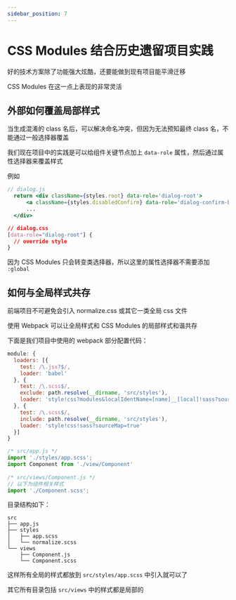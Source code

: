 ```yaml
---
sidebar_position: 7
---
```


# CSS Modules 结合历史遗留项目实践

好的技术方案除了功能强大炫酷，还要能做到现有项目能平滑迁移

CSS Modules 在这一点上表现的非常灵活

## 外部如何覆盖局部样式

当生成混淆的 class 名后，可以解决命名冲突，但因为无法预知最终 class 名，不能通过一般选择器覆盖

我们现在项目中的实践是可以给组件关键节点加上 `data-role` 属性，然后通过属性选择器来覆盖样式

例如

```jsx
// dialog.js
  return <div className={styles.root} data-role='dialog-root'>
      <a className={styles.disabledConfirm} data-role='dialog-confirm-btn'>Confirm</a>
      ...
  </div>
```

```css
// dialog.css
[data-role="dialog-root"] {
  // override style
}
```

因为 CSS Modules 只会转变类选择器，所以这里的属性选择器不需要添加 `:global`

## 如何与全局样式共存

前端项目不可避免会引入 normalize.css 或其它一类全局 css 文件

使用 Webpack 可以让全局样式和 CSS Modules 的局部样式和谐共存

下面是我们项目中使用的 webpack 部分配置代码：

```javascript
module: {
  loaders: [{
    test: /\.jsx?$/,
    loader: 'babel'
  }, {
    test: /\.scss$/,
    exclude: path.resolve(__dirname, 'src/styles'),
    loader: 'style!css?modules&localIdentName=[name]__[local]!sass?sourceMap=true'
  }, {
    test: /\.scss$/,
    include: path.resolve(__dirname, 'src/styles'),
    loader: 'style!css!sass?sourceMap=true'
  }]
}
```

```javascript
/* src/app.js */
import './styles/app.scss';
import Component from './view/Component'
 
/* src/views/Component.js */
// 以下为组件相关样式
import './Component.scss';
```

目录结构如下：

```
src
├── app.js
├── styles
│   ├── app.scss
│   └── normalize.scss
└── views
    ├── Component.js
    └── Component.scss
```

这样所有全局的样式都放到 `src/styles/app.scss` 中引入就可以了

其它所有目录包括 `src/views` 中的样式都是局部的